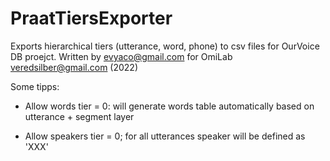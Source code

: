 # PraatTiersExporter
Exports hierarchical tiers (utterance, word, phone) to csv files for OurVoice DB proejct.
Written by evyaco@gmail.com for OmiLab veredsilber@gmail.com (2022)


Some tipps:
* Allow words tier = 0: will generate words table automatically based on utterance + segment layer

* Allow speakers tier = 0; for all utterances speaker will be defined as 'XXX'
